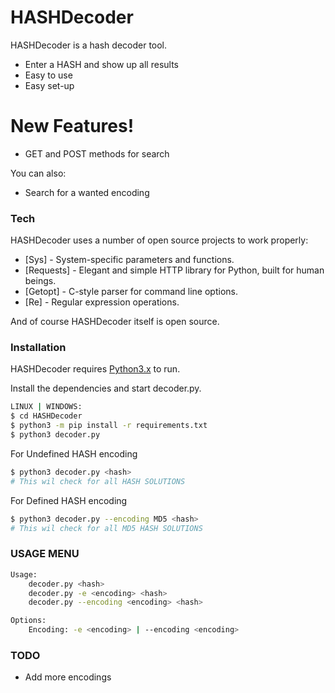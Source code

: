 # HASHDecoder


HASHDecoder is a hash decoder tool.

  - Enter a HASH and show up all results
  - Easy to use
  - Easy set-up

# New Features!

  - GET and POST methods for search


You can also:
  - Search for a wanted encoding

### Tech

HASHDecoder uses a number of open source projects to work properly:

* [Sys] - System-specific parameters and functions.
* [Requests] - Elegant and simple HTTP library for Python, built for human beings.
* [Getopt] - C-style parser for command line options.
* [Re] - Regular expression operations.

And of course HASHDecoder itself is open source.

### Installation

HASHDecoder requires [Python3.x](https://www.python.org/downloads/) to run.

Install the dependencies and start decoder.py.

```sh
LINUX | WINDOWS:
$ cd HASHDecoder
$ python3 -m pip install -r requirements.txt
$ python3 decoder.py
```

For Undefined HASH encoding

```sh
$ python3 decoder.py <hash>
# This wil check for all HASH SOLUTIONS
```

For Defined HASH encoding
```sh
$ python3 decoder.py --encoding MD5 <hash>
# This wil check for all MD5 HASH SOLUTIONS
```


### USAGE MENU
```sh
Usage:
    decoder.py <hash>
    decoder.py -e <encoding> <hash>
    decoder.py --encoding <encoding> <hash>

Options:
    Encoding: -e <encoding> | --encoding <encoding>

```


### TODO

 - Add more encodings